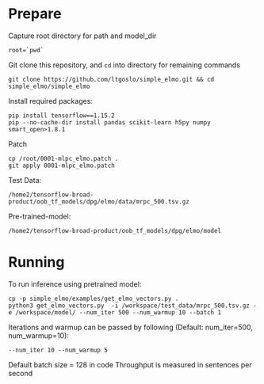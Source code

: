 # Prepare

Capture root directory for path and model_dir
```
root=`pwd`
```

Git clone this repository, and `cd` into directory for remaining commands
```
git clone https://github.com/ltgoslo/simple_elmo.git && cd simple_elmo/simple_elmo
```

Install required packages:
```
pip install tensorflow==1.15.2
pip --no-cache-dir install pandas scikit-learn h5py numpy smart_open>1.8.1
```

Patch
```
cp /root/0001-mlpc_elmo.patch .
git apply 0001-mlpc_elmo.patch
```

Test Data:
```
/home2/tensorflow-broad-product/oob_tf_models/dpg/elmo/data/mrpc_500.tsv.gz
```

Pre-trained-model:
```
/home2/tensorflow-broad-product/oob_tf_models/dpg/elmo/model
```

# Running

To run inference using pretrained model:
```
cp -p simple_elmo/examples/get_elmo_vectors.py .
python3 get_elmo_vectors.py  -i /workspace/test_data/mrpc_500.tsv.gz -e /workspace/model/ --num_iter 500 --num_warmup 10 --batch 1
```

Iterations and warmup can be passed by following (Default: num_iter=500, num_warmup=10):
```
--num_iter 10 --num_warmup 5
```

Default batch size = 128 in code
Throughput is measured in sentences per second
